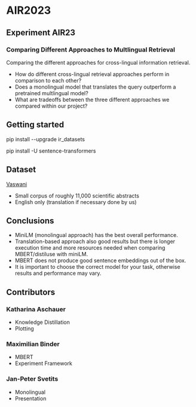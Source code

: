 # AIR2023
## Experiment AIR23
### Comparing Different Approaches to Multlingual Retrieval
Comparing the different approaches for cross-lingual information retrieval.
* How do different cross-lingual retrieval approaches perform in comparison to each other?
* Does a monolingual model that translates the query outperform a pretrained multlingual model?
* What are tradeoffs between the three different approaches we compared within our project?
## Getting started
pip install --upgrade ir_datasets

pip install -U sentence-transformers
## Dataset
[Vaswani](https://ir-datasets.com/vaswani.html)
* Small corpus of roughly 11,000 scientific abstracts
* English only (translation if necessary done by us)
## Conclusions
* MiniLM (monolingual approach) has the best overall performance.
* Translation-based approach also good results but there is longer execution time and more resources needed when comparing MBERT/distiluse with miniLM.
* MBERT does not produce good sentence embeddings out of the box.
* It is important to choose the correct model for your task, otherwise results and performance may vary.
## Contributors
### Katharina Aschauer
* Knowledge Distillation
* Plotting
### Maximilian Binder
* MBERT
* Experiment Framework
### Jan-Peter Svetits
* Monolingual
* Presentation
